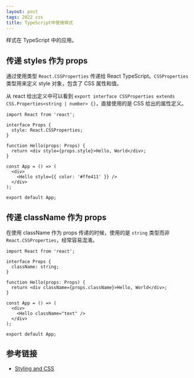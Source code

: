 ```yaml
---
layout: post
tags: 2022 css
title: TypeScript中使用样式
---
```


样式在 TypeScript 中的应用。

## 传递 styles 作为 props

通过使用类型 `React.CSSProperties` 传递给 React TypeScript。`CSSProperties` 类型用来定义 style 对象，包含了 CSS 属性和值。

从 react 给出定义中可以看到 `export interface CSSProperties extends CSS.Properties<string | number> {}`，直接使用的是 CSS 给出的属性定义。

```tsx
import React from 'react';

interface Props {
  style: React.CSSProperties;
}

function Hello(props: Props) {
  return <div style={props.style}>Hello, World</div>;
}

const App = () => (
  <div>
    <Hello style={{ color: '#ffe411' }} />
  </div>
);

export default App;
```

## 传递 className 作为 props

在使用 className 作为 props 传递的时候，使用的是 `string` 类型而非 `React.CSSProperties`，经常容易混淆。

```tsx
import React from 'react';

interface Props {
  className: string;
}

function Hello(props: Props) {
  return <div className={props.className}>Hello, World</div>;
}

const App = () => (
  <div>
    <Hello className="text" />
  </div>
);

export default App;
```

## 参考链接

- [Styling and CSS](https://reactjs.org/docs/faq-styling.html)
